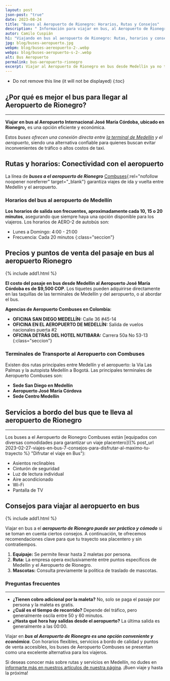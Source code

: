 ```yaml
---
layout: post
json-post: "true"
date: 2023-08-24
title: "Buses al Aeropuerto de Rionegro: Horarios, Rutas y Consejos"
description: " Información para viajar en bus, al Aeropuerto de Rionegro. Desde horarios hasta consejos prácticos, ¡para que puedas planificar tu viaje!"
autor: Camilo Cuspián
h1: "Viajando en bus al aeropuerto de Rionegro: Rutas, horarios y consejos prácticos"
jpg: blog/buses-aeropuerto.jpg
webpm: blog/buses-aereopuerto-2-.webp
webps: blog/buses-aeropuerto-s-2-.webp
alt: Bus Aeropuerto
permalink: bus-aeropuerto-rionegro
excerpt: Viajar al Aeropuerto de Rionegro en bus desde Medellín ya no tiene que ser un desafío. Con múltiples opciones de buses disponibles, puedes elegir la que mejor se adapte a tus necesidades y horarios.
---
```

* Do not remove this line (it will not be displayed)
{:toc}

## ¿Por qué es mejor el bus para llegar al Aeropuerto de Rionegro?

----

**Viajar en bus al Aeropuerto Internacional José María Córdoba, ubicado en Rionegro,** es una opción eficiente y económica.

Estos *buses ofrecen una conexión directa entre [la terminal de Medellín]({{'terminal-de-medellin'|relative_url}} "Terminal de transporte Medellín") y el aeropuerto*, siendo una alternativa confiable para quienes buscan evitar inconvenientes de tráfico o altos costos de taxi.

## Rutas y horarios: Conectividad con el aeropuerto

La línea de ***buses a el aeropuerto de Rionegro*** [Combuses](https://combusessa.com/){:rel="nofollow noopener noreferrer" target="_blank"} garantiza viajes de ida y vuelta entre Medellín y el aeropuerto.

### Horarios del bus al aeropuerto de Medellín

**Los horarios de salida son frecuentes, aproximadamente cada 10, 15 o 20 minutos**, asegurando que siempre haya una opción disponible para los viajeros. Los horarios de AERO-2 de autobús son:

* Lunes a Domingo: 4:00 - 21:00
* Frecuencia: Cada 20 minutos
{:class="seccion"}

## Precios y puntos de venta del pasaje en bus al aeropuerto Rionegro

{% include add1.html %}

**El costo del pasaje en bus desde Medellín al Aeropuerto José María Córdoba es de $9,500 COP**. Los tiquetes pueden adquirirse directamente en las taquillas de las terminales de Medellín y del aeropuerto, o al abordar el bus.

**Agencias de Aeropuerto Combuses en Colombia:**

* **OFICINA SAN DIEGO MEDELLÍN:** Calle 36 #45-14
* **OFICINA EN EL AEROPUERTO DE MEDELLÍN:** Salida de vuelos nacionales puerta #2
* **OFICINA DETRÁS DEL HOTEL NUTIBARA:** Carrera 50a No 53-13
{:class="seccion"}

### Terminales de Transporte al Aeropuerto con Combuses

Existen dos rutas principales entre Medellín y el aeropuerto: la Vía Las Palmas y la autopista Medellín a Bogotá. Las principales terminales de Aeropuerto Combuses son:

* **Sede San Diego en Medellín**
* **Aeropuerto José María Córdova**
* **Sede Centro Medellín**

## Servicios a bordo del bus que te lleva al aeropuerto de Rionegro

----

Los buses a el Aeropuerto de Rionegro Combuses están [equipados con diversas comodidades para garantizar un viaje placentero]({% post_url 2023-02-27-viajes-en-bus-7-consejos-para-disfrutar-al-maximo-tu-trayecto %} "Difrutar el viaje en Bus"):

* Asientos reclinables
* Cinturón de seguridad
* Luz de lectura individual
* Aire acondicionado
* Wi-Fi
* Pantalla de TV

## Consejos para viajar al aeropuerto en bus

{% include add1.html %}

Viajar en bus a el ***aeropuerto de Rionegro puede ser práctico y cómodo*** si se toman en cuenta ciertos consejos. A continuación, te ofrecemos recomendaciones clave para que tu trayecto sea placentero y sin contratiempos.

1. **Equipaje:** Se permite llevar hasta 2 maletas por persona.
2. **Ruta:** La empresa opera exclusivamente entre puntos específicos de Medellín y el Aeropuerto de Rionegro.
3. **Mascotas:** Consulta previamente la política de traslado de mascotas.

### Preguntas frecuentes

----

* **¿Tienen cobro adicional por la maleta?** No, solo se paga el pasaje por persona y la maleta es gratis.
* **¿Cuál es el tiempo de recorrido?** Depende del tráfico, pero generalmente oscila entre 50 y 60 minutos.
* **¿Hasta qué hora hay salidas desde el aeropuerto?** La última salida es generalmente a las 00:00.

Viajar en ***bus al Aeropuerto de Rionegro es una opción conveniente y económica***. Con horarios flexibles, servicios a bordo de calidad y puntos de venta accesibles, los buses de Aeropuerto Combuses se presentan como una excelente alternativa para los viajeros.

Si deseas conocer más sobre rutas y servicios en Medellín, no dudes en [informarte más en nuestros artículos de nuestra página]({{'blog'|relative_url}}). ¡Buen viaje y hasta la próxima!
